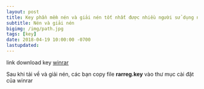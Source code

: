 ```yaml
---
layout: post
title: Key phần mềm nén và giải nén tốt nhất được nhiều người sử dụng nhất
subtitle: Nén và giải nén
bigimg: /img/path.jpg
tags: [key]
date: 2018-04-19 10:00:00 -0700
lastupdated: 
---
```


link download key [winrar](https://app.box.com/s/d7lfd41ouhxb16hwjha1vpzniq0gf3p6)

Sau khi tải về và giải nén, các bạn copy file **rarreg.key** vào thư mục cài đặt của winrar

<div id="fb-root"></div>
<script>(function(d, s, id) {
  var js, fjs = d.getElementsByTagName(s)[0];
  if (d.getElementById(id)) return;
  js = d.createElement(s); js.id = id;
  js.src = 'https://connect.facebook.net/vi_VN/sdk.js#xfbml=1&version=v2.12';
  fjs.parentNode.insertBefore(js, fjs);
}(document, 'script', 'facebook-jssdk'));</script>

<div class="fb-comments" data-href="https://github.com/tha1982/tha1982.github.io/edit/master/_posts/2018-04-19-winrar.md" data-numposts="5"></div>

